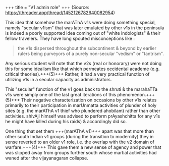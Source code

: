 +++
title = "V1 admin role"
+++
(Source: https://threader.app/thread/1452126782640082954)

This idea that somehow the marAThA v1s were doing something special, namely "secular v1ism" that was later emulated by other v1s in the peninsula is indeed a poorly supported idea coming out of "white indologists" & their fellow travelers. They have long spouted misconceptions like :

> the v1s dispersed throughout the subcontinent & beyond by earlier rulers being purveyors of a purely non-secular "vedism" or "tantrism". 

Any serious student will note that the v2s (real or honorary) were not doing this for some idealism like that which permeates occidental academe (e.g. critical theories).+++(5)+++ Rather, it had a very practical function of utilizing v1s in a secular capacity as administrators. 

This "secular" function of the v1 goes back to the shruti & the marahaTTa v1s were simply one of the last great iterations of this phenomenon.+++(5)+++ Their negative characterization on occasions by other v1s relates primarily to their participation in marUnmatta activities of plunder of holy sites (e.g. the marAThA v1 thief who plundered ahobilam) rather than other activities. shivAjI himself was advised to perform prAyashchitta for any v1s he might have killed during his raids) & accordingly did so. 

One thing that set them +++(marAThA v1)+++ apart was that more than other south Indian v1 groups (during the transition to modernity) they in sense reverted to an older v1 role, i.e. the overlap with the v2 domain of warfare.+++(4)+++ This gave them a new sense of agency and power that was slipped away from groups further south whose martial activities had waned after the vijayanagaran collapse. 